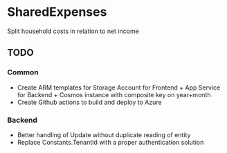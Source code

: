 # SharedExpenses
Split household costs in relation to net income

## TODO

### Common
- Create ARM templates for Storage Account for Frontend + App Service for Backend + Cosmos instance with composite key on year+month
- Create Github actions to build and deploy to Azure

### Backend
- Better handling of Update without duplicate reading of entity
- Replace Constants.TenantId with a proper authentication solution
